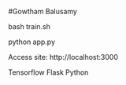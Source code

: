 #Gowtham Balusamy

bash train.sh

python app.py

Access site: http://localhost:3000


Tensorflow
Flask
Python
